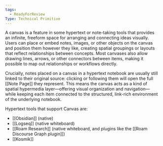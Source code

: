 ```yaml
---
tags:
  - ReadyForReview
Type: Technical Primitive
---
```


A canvas is a feature in some hypertext or note-taking tools that provides an infinite, freeform space for arranging and connecting ideas visually. Users can place or embed notes, images, or other objects on the canvas and position them however they like, creating spatial groupings or layouts that reflect relationships between concepts. Most canvases also allow drawing lines, arrows, or other connectors between items, making it possible to map out relationships or workflows directly.

Crucially, notes placed on a canvas in a hypertext notebook are usually still linked to their original source: clicking or following them will open the full [[Note Page]] they represent. This means the canvas acts as a kind of spatial hypermedia layer—offering visual organization and navigation—while keeping each item connected to the structured, link-rich environment of the underlying notebook.

Hypertext tools that support Canvas are:
- [[Obsidian]] (native)
- [[Logseq]] (native whiteboard)
- [[Roam Research]] (native whiteboard, and plugins like the [[Roam Discourse Graph plugin]])
- [[Kosmik]]